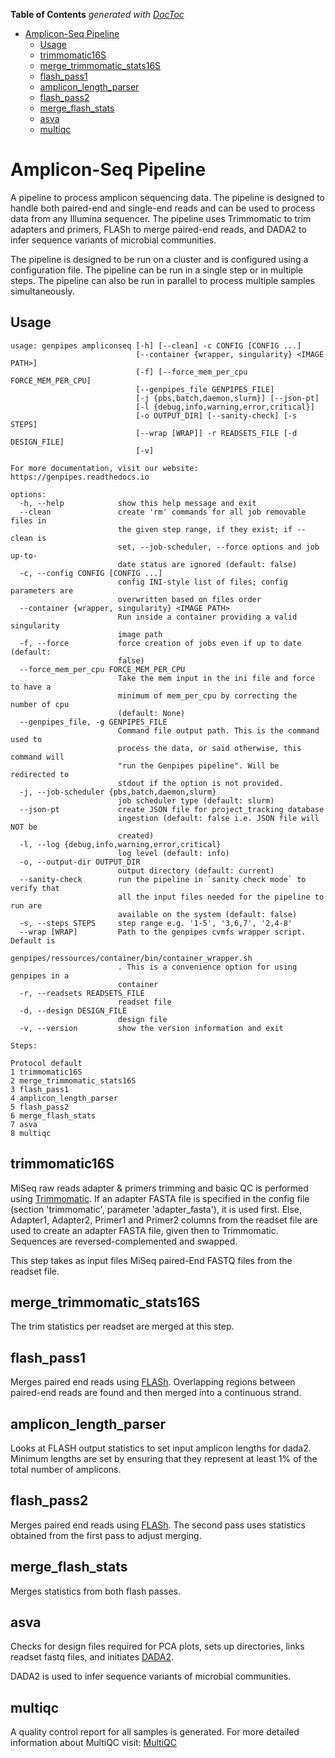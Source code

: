 <!-- START doctoc generated TOC please keep comment here to allow auto update -->
<!-- DON'T EDIT THIS SECTION, INSTEAD RE-RUN doctoc TO UPDATE -->
**Table of Contents**  *generated with [DocToc](https://github.com/thlorenz/doctoc)*

- [Amplicon-Seq Pipeline](#amplicon-seq-pipeline)
  - [Usage](#usage)
  - [trimmomatic16S](#trimmomatic16s)
  - [merge_trimmomatic_stats16S](#merge_trimmomatic_stats16s)
  - [flash_pass1](#flash_pass1)
  - [amplicon_length_parser](#amplicon_length_parser)
  - [flash_pass2](#flash_pass2)
  - [merge_flash_stats](#merge_flash_stats)
  - [asva](#asva)
  - [multiqc](#multiqc)

<!-- END doctoc generated TOC please keep comment here to allow auto update -->


Amplicon-Seq Pipeline
=================

A pipeline to process amplicon sequencing data. The pipeline is designed to handle both paired-end and single-end reads and can be used to process data from any Illumina sequencer. The pipeline uses Trimmomatic to trim adapters and primers, FLASh to merge paired-end reads, and DADA2 to infer sequence variants of microbial communities.

The pipeline is designed to be run on a cluster and is configured using a configuration file. The pipeline can be run in a single step or in multiple steps. The pipeline can also be run in parallel to process multiple samples simultaneously.

Usage
-----

```text
usage: genpipes ampliconseq [-h] [--clean] -c CONFIG [CONFIG ...]
                            [--container {wrapper, singularity} <IMAGE PATH>]
                            [-f] [--force_mem_per_cpu FORCE_MEM_PER_CPU]
                            [--genpipes_file GENPIPES_FILE]
                            [-j {pbs,batch,daemon,slurm}] [--json-pt]
                            [-l {debug,info,warning,error,critical}]
                            [-o OUTPUT_DIR] [--sanity-check] [-s STEPS]
                            [--wrap [WRAP]] -r READSETS_FILE [-d DESIGN_FILE]
                            [-v]

For more documentation, visit our website: https://genpipes.readthedocs.io

options:
  -h, --help            show this help message and exit
  --clean               create 'rm' commands for all job removable files in
                        the given step range, if they exist; if --clean is
                        set, --job-scheduler, --force options and job up-to-
                        date status are ignored (default: false)
  -c, --config CONFIG [CONFIG ...]
                        config INI-style list of files; config parameters are
                        overwritten based on files order
  --container {wrapper, singularity} <IMAGE PATH>
                        Run inside a container providing a valid singularity
                        image path
  -f, --force           force creation of jobs even if up to date (default:
                        false)
  --force_mem_per_cpu FORCE_MEM_PER_CPU
                        Take the mem input in the ini file and force to have a
                        minimum of mem_per_cpu by correcting the number of cpu
                        (default: None)
  --genpipes_file, -g GENPIPES_FILE
                        Command file output path. This is the command used to
                        process the data, or said otherwise, this command will
                        "run the Genpipes pipeline". Will be redirected to
                        stdout if the option is not provided.
  -j, --job-scheduler {pbs,batch,daemon,slurm}
                        job scheduler type (default: slurm)
  --json-pt             create JSON file for project_tracking database
                        ingestion (default: false i.e. JSON file will NOT be
                        created)
  -l, --log {debug,info,warning,error,critical}
                        log level (default: info)
  -o, --output-dir OUTPUT_DIR
                        output directory (default: current)
  --sanity-check        run the pipeline in `sanity check mode` to verify that
                        all the input files needed for the pipeline to run are
                        available on the system (default: false)
  -s, --steps STEPS     step range e.g. '1-5', '3,6,7', '2,4-8'
  --wrap [WRAP]         Path to the genpipes cvmfs wrapper script. Default is 
                        genpipes/ressources/container/bin/container_wrapper.sh
                        . This is a convenience option for using genpipes in a
                        container
  -r, --readsets READSETS_FILE
                        readset file
  -d, --design DESIGN_FILE
                        design file
  -v, --version         show the version information and exit

Steps:

Protocol default
1 trimmomatic16S
2 merge_trimmomatic_stats16S
3 flash_pass1
4 amplicon_length_parser
5 flash_pass2
6 merge_flash_stats
7 asva
8 multiqc
```

trimmomatic16S 
--------------
 
MiSeq raw reads adapter & primers trimming and basic QC is performed using [Trimmomatic](http://www.usadellab.org/cms/index.php?page=trimmomatic).
If an adapter FASTA file is specified in the config file (section 'trimmomatic', parameter 'adapter_fasta'),
it is used first. Else, Adapter1, Adapter2, Primer1 and Primer2 columns from the readset file are used to create
an adapter FASTA file, given then to Trimmomatic. Sequences are reversed-complemented and swapped.

This step takes as input files MiSeq paired-End FASTQ files from the readset file.

merge_trimmomatic_stats16S 
--------------------------
 
The trim statistics per readset are merged at this step.

flash_pass1 
-----------
 
Merges paired end reads using [FLASh](http://ccb.jhu.edu/software/FLASH/). Overlapping regions between paired-end reads are found and 
then merged into a continuous strand.

amplicon_length_parser 
----------------------
 
Looks at FLASH output statistics to set input amplicon lengths for dada2. Minimum lengths are set by ensuring that they represent 
at least 1% of the total number of amplicons.

flash_pass2 
-----------
 
Merges paired end reads using [FLASh](http://ccb.jhu.edu/software/FLASH/). The second pass uses statistics obtained from the first pass
to adjust merging.

merge_flash_stats 
-----------------
 
Merges statistics from both flash passes.

asva 
----
 
Checks for design files required for PCA plots, sets up directories, links readset fastq files, and initiates 
[DADA2](https://benjjneb.github.io/dada2/). 

DADA2 is used to infer sequence variants of microbial communities.

multiqc 
-------
 
A quality control report for all samples is generated.
For more detailed information about MultiQC visit: [MultiQC](http://multiqc.info/)

